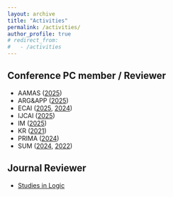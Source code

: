 ```yaml
---
layout: archive
title: "Activities"
permalink: /activities/
author_profile: true
# redirect_from: 
#   - /activities
---
```


## Conference PC member / Reviewer

- AAMAS ([2025](https://aamas2025.org))
- ARG&APP ([2025](https://argapp-workshop.github.io))
- ECAI ([2025](https://ecai2025.org), [2024](https://www.ecai2024.eu))
- IJCAI ([2025](https://2025.ijcai.org))
- IM ([2025](https://sites.google.com/view/im25))
- KR ([2021](https://kr2021.kbsg.rwth-aachen.de))
- PRIMA ([2024](https://sites.google.com/view/prima-2024/home))
- SUM ([2024](https://sum2024.unipa.it), [2022](https://sum2022.sciencesconf.org))

## Journal Reviewer

- [Studies in Logic](https://studiesinlogic.sysu.edu.cn)